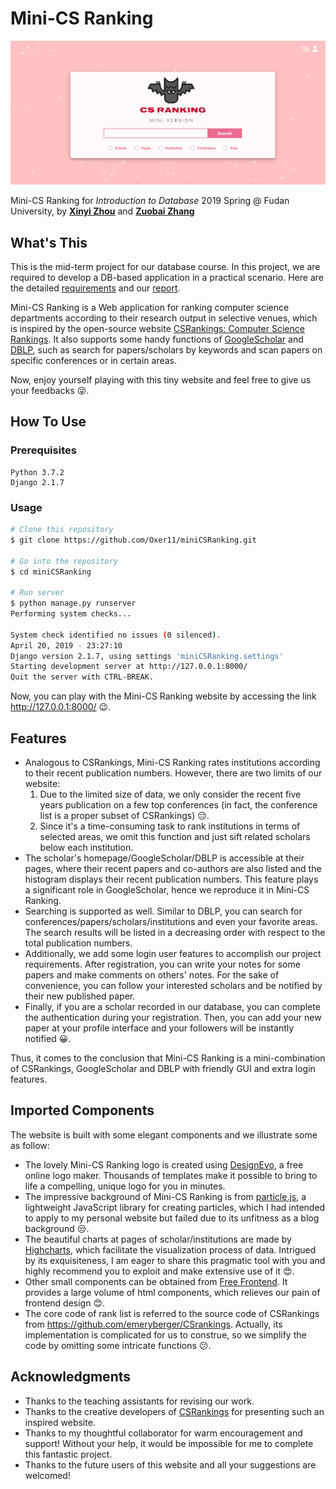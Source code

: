 # Mini-CS Ranking
![homepage](README.asset/homepage.png)

Mini-CS Ranking for *Introduction to Database* 2019 Spring @ Fudan University, by [**Xinyi Zhou**](<https://github.com/veghen>) and [**Zuobai Zhang**](<https://oxer11.github.io/>)



## What's This

This is the mid-term project for our database course. In this project, we are required to develop a DB-based application in a practical scenario. Here are the detailed [requirements](doc/project01.pdf) and our [report](doc/report.pdf). 

Mini-CS Ranking is a Web application for ranking computer science departments according to their research output in selective venues, which is inspired by the open-source website [CSRankings: Computer Science Rankings](http://csrankings.org/#/index?all). It also supports some handy functions of [GoogleScholar](<https://scholar.google.com/>) and [DBLP](<https://dblp.uni-trier.de/>), such as search for papers/scholars by keywords and scan papers on specific conferences or in certain areas.

Now, enjoy yourself playing with this tiny website and feel free to give us your feedbacks :stuck_out_tongue_winking_eye:.



## How To Use

### Prerequisites

```
Python 3.7.2
Django 2.1.7
```

### Usage

```bash
# Clone this repository
$ git clone https://github.com/Oxer11/miniCSRanking.git

# Go into the repository
$ cd miniCSRanking

# Run server
$ python manage.py runserver
Performing system checks...

System check identified no issues (0 silenced).
April 20, 2019 - 23:27:10
Django version 2.1.7, using settings 'miniCSRanking.settings'
Starting development server at http://127.0.0.1:8000/
Quit the server with CTRL-BREAK.

```

Now, you can play with the Mini-CS Ranking website by accessing the link http://127.0.0.1:8000/ :wink:.



## Features

- Analogous to CSRankings, Mini-CS Ranking rates institutions according to their recent publication numbers. However, there are two limits of our website: 
  1. Due to the limited size of data, we only consider the recent five years publication on a few top conferences (in fact, the conference list is a proper subset of CSRankings) :pensive:. 
  2. Since it's a time-consuming task to rank institutions in terms of selected areas, we omit this function and just sift related scholars below each institution.
- The scholar's homepage/GoogleScholar/DBLP is accessible at their pages, where their recent papers and co-authors are also listed and the histogram displays their recent publication numbers. This feature plays a significant role in GoogleScholar, hence we reproduce it in Mini-CS Ranking.
- Searching is supported as well. Similar to DBLP, you can search for conferences/papers/scholars/institutions and even your favorite areas. The search results will be listed in a decreasing order with respect to the total publication numbers.
- Additionally, we add some login user features to accomplish our project requirements.  After registration, you can write your notes for some papers and make comments on others' notes. For the sake of convenience, you can follow your interested scholars and be notified by their new published paper.
- Finally, if you are a scholar recorded in our database, you can complete the authentication during your registration. Then, you can add your new paper at your profile interface and your followers will be instantly notified :grinning:.

Thus, it comes to the conclusion that Mini-CS Ranking is a mini-combination of CSRankings, GoogleScholar and DBLP with friendly GUI and extra login features.



## Imported Components

The website is built with some elegant components and we illustrate some as follow:

- The lovely Mini-CS Ranking logo is created using [DesignEvo](<https://www.designevo.com/>), a free online logo maker. Thousands of templates make it possible to bring to life a compelling, unique logo for you in minutes. 
- The impressive background of Mini-CS Ranking is from [particle.js](<https://github.com/VincentGarreau/particles.js>), a lightweight JavaScript library for creating particles, which I had intended to apply to my personal website but failed due to its unfitness as a blog background :unamused:.
- The beautiful charts at pages of scholar/institutions are made by [Highcharts](<https://www.highcharts.com.cn/>), which facilitate the visualization process of data. Intrigued by its exquisiteness, I am eager to share this pragmatic tool with you and highly recommend you to exploit and make extensive use of it :heart_eyes:. 
- Other small components can be obtained from [Free Frontend](<https://freefrontend.com/>). It provides a large volume of html components, which relieves our pain of frontend design :blush:.
- The core code of rank list is referred to the source code of CSRankings from <https://github.com/emeryberger/CSrankings>. Actually, its implementation is complicated for us to construe, so we simplify the code by omitting some intricate functions :confused:.



## Acknowledgments

- Thanks to the teaching assistants for revising our work.
- Thanks to the creative developers of [CSRankings](<https://github.com/emeryberger/CSrankings>) for presenting such an inspired website.
- Thanks to my thoughtful collaborator for warm encouragement and support! Without your help, it would be impossible for me to complete this fantastic project.
- Thanks to the future users of this website and all your suggestions are welcomed!

